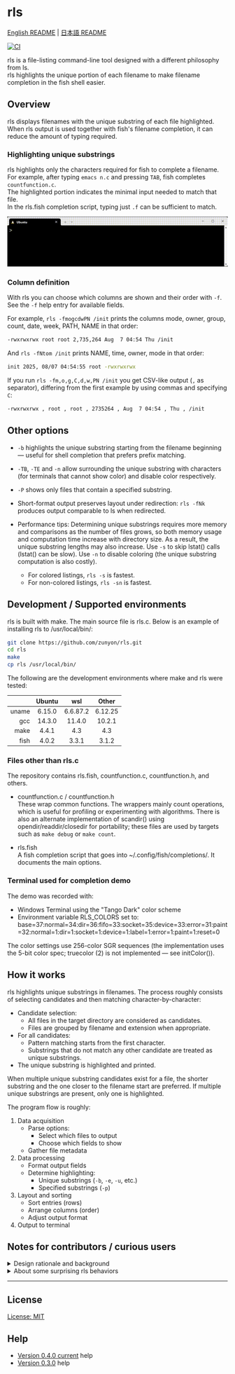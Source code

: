 ﻿# rls

[English README](README_english.md) | [日本語 README](README.md)

[![CI](https://github.com/zunyon/rls/actions/workflows/makefile.yml/badge.svg)](https://github.com/zunyon/rls/actions/workflows/makefile.yml)

rls is a file-listing command-line tool designed with a different philosophy from ls.  
rls highlights the unique portion of each filename to make filename completion in the fish shell easier.

## Overview
rls displays filenames with the unique substring of each file highlighted.  
When rls output is used together with fish's filename completion, it can reduce the amount of typing required.

### Highlighting unique substrings
rls highlights only the characters required for fish to complete a filename.  
For example, after typing `emacs n.c` and pressing `TAB`, fish completes `countfunction.c`.  
The highlighted portion indicates the minimal input needed to match that file.  
In the rls.fish completion script, typing just `.f` can be sufficient to match.

![Unique filename completion demo](demo_rls.gif)

### Column definition
With rls you can choose which columns are shown and their order with `-f`.  
See the `-f` help entry for available fields.

For example, `rls -fmogcdwPN /init` prints the columns mode, owner, group, count, date, week, PATH, NAME in that order:
```sh
-rwxrwxrwx root root 2,735,264 Aug  7 04:54 Thu /init
```

And `rls -fNtom /init` prints NAME, time, owner, mode in that order:
```sh
init 2025, 08/07 04:54:55 root -rwxrwxrwx
```

If you run `rls -fm,o,g,C,d,w,PN /init` you get CSV-like output (`,` as separator), differing from the first example by using commas and specifying `C`:
```sh
-rwxrwxrwx , root , root , 2735264 , Aug  7 04:54 , Thu , /init
```

## Other options
- `-b` highlights the unique substring starting from the filename beginning — useful for shell completion that prefers prefix matching.
- `-TB`, `-TE` and `-n` allow surrounding the unique substring with characters (for terminals that cannot show color) and disable color respectively.
- `-P` shows only files that contain a specified substring.

- Short-format output preserves layout under redirection: `rls -fNk` produces output comparable to ls when redirected.

- Performance tips:
  Determining unique substrings requires more memory and comparisons as the number of files grows, so both memory usage and computation time increase with directory size. As a result, the unique substring lengths may also increase. Use `-s` to skip lstat() calls (lstat() can be slow). Use `-n` to disable coloring (the unique substring computation is also costly).  
  - For colored listings, `rls -s` is fastest.  
  - For non-colored listings, `rls -sn` is fastest.

## Development / Supported environments
rls is built with make. The main source file is rls.c. Below is an example of installing rls to /usr/local/bin/:

```sh
git clone https://github.com/zunyon/rls.git
cd rls
make
cp rls /usr/local/bin/
```

The following are the development environments where make and rls were tested:

|       | Ubuntu | wsl      | Other  |
|-----:|:------:|:--------:|:------:|
| uname | 6.15.0 | 6.6.87.2 | 6.12.25 |
| gcc   | 14.3.0 | 11.4.0   | 10.2.1  |
| make  | 4.4.1  | 4.3      | 4.3     |
| fish  | 4.0.2  | 3.3.1    | 3.1.2   |

### Files other than rls.c
The repository contains rls.fish, countfunction.c, countfunction.h, and others.

- countfunction.c / countfunction.h  
  These wrap common functions. The wrappers mainly count operations, which is useful for profiling or experimenting with algorithms. There is also an alternate implementation of scandir() using opendir/readdir/closedir for portability; these files are used by targets such as `make debug` or `make count`.

- rls.fish  
  A fish completion script that goes into ~/.config/fish/completions/. It documents the main options.

### Terminal used for completion demo
The demo was recorded with:
- Windows Terminal using the "Tango Dark" color scheme
- Environment variable RLS_COLORS set to:
  base=37:normal=34:dir=36:fifo=33:socket=35:device=33:error=31:paint=32:normal=1:dir=1:socket=1:device=1:label=1:error=1:paint=1:reset=0

The color settings use 256-color SGR sequences (the implementation uses the 5-bit color spec; truecolor (2) is not implemented — see initColor()).

## How it works
rls highlights unique substrings in filenames. The process roughly consists of selecting candidates and then matching character-by-character:

- Candidate selection:
  - All files in the target directory are considered as candidates.
  - Files are grouped by filename and extension when appropriate.
- For all candidates:
  - Pattern matching starts from the first character.
  - Substrings that do not match any other candidate are treated as unique substrings.
- The unique substring is highlighted and printed.

When multiple unique substring candidates exist for a file, the shorter substring and the one closer to the filename start are preferred. If multiple unique substrings are present, only one is highlighted.

The program flow is roughly:

1. Data acquisition
   - Parse options:
     - Select which files to output
     - Choose which fields to show
   - Gather file metadata
2. Data processing
   - Format output fields
   - Determine highlighting:
     - Unique substrings (`-b`, `-e`, `-u`, etc.)
     - Specified substrings (`-p`)
3. Layout and sorting
   - Sort entries (rows)
   - Arrange columns (order)
   - Adjust output format
4. Output to terminal

## Notes for contributors / curious users
<details>
<summary>Design rationale and background</summary>

### Design rationale / background
Many file listing tools focus on file metadata. For filename completion, metadata alone is insufficient. rls computes a "difference" relative to other filenames in the same directory and visualizes that difference (unique substring). This "difference" is changeable (files added/removed or renamed) and is useful for completion, which is why rls highlights it.

### Value of color for fixed vs. variable information
Most colorized listings use color to represent fixed attributes (file type, extension, etc.). Fixed attributes are useful for distinguishing items, but their meaning can be learned over time and color can lose semantic value. Color can also add information without modifying the original data. rls uses color to show a dynamic property — the unique substring — which provides actionable information for completion.

</details>

<details>
<summary>About some surprising rls behaviors</summary>

### Behaviors that may seem surprising
Some rls behaviors can be unintuitive at first. Explanations follow.

- `-c` color config errors and redirection  
  When `-c` is used and there is a configuration error, the error message is not written to redirected output by default. For example, `rls -ck=31` prints a configuration error, but `rls -ck=31 > log` does not write that error into `log`. If you add `-always` (e.g. `rls -ck=31 -always > log`) then the error will be written to the redirected output.

  This happens because rls by default suppresses escape sequences when output is redirected; color handling (and thus validation of `-c`) is skipped on redirection. `-always` forces color handling and causes config validation to run.

- Filenames that make unique detection difficult and the `-e` option for grouping  
  rls can struggle when many files differ only by extension (e.g., many image/audio/video files or pairs like source and compiled files). In such cases rls rarely identifies unique substrings. The `-e` option groups files that share the same base name (ignoring extensions) and determines unique substrings per group; one file per group receives the highlight (paint color). Because a single completion cannot match multiple files, grouping makes the common base name the completion target.

- rls' unique substrings vs. fish completion targets  
  Sometimes rls does not highlight the substring you expect, but fish still completes a file. That difference arises from different heuristics: fish prefers matches that start earlier in the filename when characters are equal. For instance, with `Makefile` and `a.out`, typing `a` and pressing TAB favors `a.out` in fish. rls, which computes unique substrings differently, may not mark `a` as unique.

  Also, completion behavior depends on the command being completed: `cd` may exclude files that are otherwise suggested by rls since fish has specific completion rules. rls' highlights are command-agnostic.

- Escaping and character substitution for display  
  Some characters in a filename prevent shell completion unless they are escaped (` `, `(`, `-`, `&`, etc.). rls displays a `\` before such characters for clarity and to make typed completion work. Additionally, fish treats `-` and `_` similarly; for comfort rls displays `-` and `_` as equivalent and may substitute one for the other in the highlighted portion. The substituted characters are shown in the paint color. This behavior can be disabled with `-n`.

</details>

---

## License
[License: MIT](./LICENSE)

## Help
- [Version 0.4.0 current](./README_rls_current.md) help
- [Version 0.3.0](./README_rls_v0.3.0.md) help
